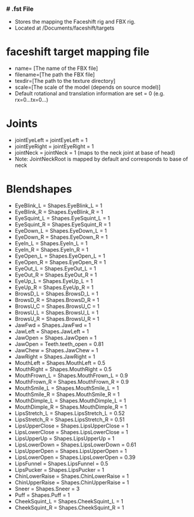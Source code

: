 ### # .fst File
* Stores the mapping the Faceshift rig and FBX rig.
* Located at /Documents/faceshift/targets

# faceshift target mapping file
* name= [The name of the FBX file]
* filename=[The path the FBX file]
* texdir=[The path to the texture directory]
* scale=[The scale of the model (depends on source model)]
* Default rotational and translation information are set = 0 (e.g. rx=0...tx=0...)

# Joints 
* jointEyeLeft = jointEyeLeft = 1
* jointEyeRight = jointEyeRight = 1
* jointNeck = jointNeck = 1 (maps to the neck joint at base of head)
* Note: JointNeckRoot is mapped by default and corresponds to base of neck

# Blendshapes
* EyeBlink_L = Shapes.EyeBlink_L = 1
* EyeBlink_R = Shapes.EyeBlink_R = 1
* EyeSquint_L = Shapes.EyeSquint_L = 1
* EyeSquint_R = Shapes.EyeSquint_R = 1
* EyeDown_L = Shapes.EyeDown_L = 1
* EyeDown_R = Shapes.EyeDown_R = 1
* EyeIn_L = Shapes.EyeIn_L = 1
* EyeIn_R = Shapes.EyeIn_R = 1
* EyeOpen_L = Shapes.EyeOpen_L = 1
* EyeOpen_R = Shapes.EyeOpen_R = 1
* EyeOut_L = Shapes.EyeOut_L = 1
* EyeOut_R = Shapes.EyeOut_R = 1
* EyeUp_L = Shapes.EyeUp_L = 1
* EyeUp_R = Shapes.EyeUp_R = 1
* BrowsD_L = Shapes.BrowsD_L = 1
* BrowsD_R = Shapes.BrowsD_R = 1
* BrowsU_C = Shapes.BrowsU_C = 1
* BrowsU_L = Shapes.BrowsU_L = 1
* BrowsU_R = Shapes.BrowsU_R = 1
* JawFwd = Shapes.JawFwd = 1
* JawLeft = Shapes.JawLeft = 1
* JawOpen = Shapes.JawOpen = 1
* JawOpen = Teeth.teeth_open = 0.81
* JawChew = Shapes.JawChew = 1
* JawRight = Shapes.JawRight = 1
* MouthLeft = Shapes.MouthLeft = 0.5
* MouthRight = Shapes.MouthRight = 0.5
* MouthFrown_L = Shapes.MouthFrown_L = 0.9
* MouthFrown_R = Shapes.MouthFrown_R = 0.9
* MouthSmile_L = Shapes.MouthSmile_L = 1
* MouthSmile_R = Shapes.MouthSmile_R = 1
* MouthDimple_L = Shapes.MouthDimple_L = 1
* MouthDimple_R = Shapes.MouthDimple_R = 1
* LipsStretch_L = Shapes.LipsStretch_L = 0.52
* LipsStretch_R = Shapes.LipsStretch_R = 0.51
* LipsUpperClose = Shapes.LipsUpperClose = 1
* LipsLowerClose = Shapes.LipsLowerClose = 1
* LipsUpperUp = Shapes.LipsUpperUp = 1
* LipsLowerDown = Shapes.LipsLowerDown = 0.61
* LipsUpperOpen = Shapes.LipsUpperOpen = 1
* LipsLowerOpen = Shapes.LipsLowerOpen = 0.39
* LipsFunnel = Shapes.LipsFunnel = 0.5
* LipsPucker = Shapes.LipsPucker = 1
* ChinLowerRaise = Shapes.ChinLowerRaise = 1
* ChinUpperRaise = Shapes.ChinUpperRaise = 1
* Sneer = Shapes.Sneer = 3
* Puff = Shapes.Puff = 1
* CheekSquint_L = Shapes.CheekSquint_L = 1
* CheekSquint_R = Shapes.CheekSquint_R = 1
